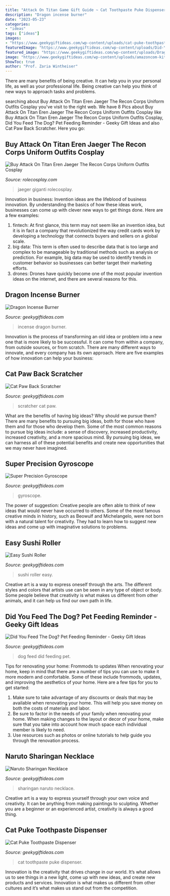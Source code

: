 ```yaml
---
title: "Attack On Titan Game Gift Guide ~ Cat Toothpaste Puke Dispenser"
description: "Dragon incense burner"
date: "2023-05-23"
categories:
- "ideas"
tags: ["ideas"]
images:
- "https://www.geekygiftideas.com/wp-content/uploads/cat-puke-toothpaste-dispenser-1.jpg"
featuredImage: "https://www.geekygiftideas.com/wp-content/uploads/Did-You-Feed-The-Dog-Pet-Feeding-Reminder.jpg"
featured_image: "https://www.geekygiftideas.com/wp-content/uploads/Dragon-Incense-Burner-1.jpg"
image: "https://www.geekygiftideas.com/wp-content/uploads/amazoncom-kitty-cat-paw-pad-telescopic-back-scratcher-health-1.jpg"
ShowToc: true
author: "Prof. Zaria Wintheiser"
---
```



There are many benefits of being creative. It can help you in your personal life, as well as your professional life. Being creative can help you think of new ways to approach tasks and problems.

	

		
searching about Buy Attack On Titan Eren Jaeger The Recon Corps Uniform Outfits Cosplay you've visit to the right web. We have 8 Pics about Buy Attack On Titan Eren Jaeger The Recon Corps Uniform Outfits Cosplay like Buy Attack On Titan Eren Jaeger The Recon Corps Uniform Outfits Cosplay, Did You Feed The Dog? Pet Feeding Reminder - Geeky Gift Ideas and also Cat Paw Back Scratcher. Here you go:
		
    
## Buy Attack On Titan Eren Jaeger The Recon Corps Uniform Outfits Cosplay

<img loading=lazy src="https://www.rolecosplay.com/media/catalog/product/cache/1/image/abdc70554f9f323dd78abc925660a2c0/2/_/2_74.jpg" onerror="this.onerror=null;this.src='https://tse1.mm.bing.net/th?id=OIP.E0jYSG-7Gal6Xj2IN07mBgAAAA&amp;pid=15.1';" alt="Buy Attack On Titan Eren Jaeger The Recon Corps Uniform Outfits Cosplay">

_Source: rolecosplay.com_

>jaeger giganti rolecosplay. 

	

Innovation in business:
Invention ideas are the lifeblood of business innovation. By understanding the basics of how these ideas work, businesses can come up with clever new ways to get things done. Here are a few examples: 
1. fintech: At first glance, this term may not seem like an invention idea, but it is in fact a company that revolutionized the way credit cards work by developing a technology that connects buyers and sellers on a global scale.
2. big data: This term is often used to describe data that is too large and complex to be manageable by traditional methods such as analysis or prediction. For example, big data may be used to identify trends in customer behavior so businesses can better target their marketing efforts. 
3. drones: Drones have quickly become one of the most popular invention ideas on the internet, and there are several reasons for this.

    
## Dragon Incense Burner

<img loading=lazy src="https://www.geekygiftideas.com/wp-content/uploads/Dragon-Incense-Burner-1.jpg" onerror="this.onerror=null;this.src='https://tse3.mm.bing.net/th?id=OIP._KLDOKUvc8WgkPjnI1pf0gHaHa&amp;pid=15.1';" alt="Dragon Incense Burner">

_Source: geekygiftideas.com_

>incense dragon burner. 

	

Innovation is the process of transforming an old idea or problem into a new one that is more likely to be successful. It can come from within a company, from outside sources, or from scratch. There are many different ways to innovate, and every company has its own approach. Here are five examples of how innovation can help your business: 

    
## Cat Paw Back Scratcher

<img loading=lazy src="https://www.geekygiftideas.com/wp-content/uploads/amazoncom-kitty-cat-paw-pad-telescopic-back-scratcher-health-1.jpg" onerror="this.onerror=null;this.src='https://tse1.mm.bing.net/th?id=OIP.28szWkxZJo1cqxesVP6nMAHaHa&amp;pid=15.1';" alt="Cat Paw Back Scratcher">

_Source: geekygiftideas.com_

>scratcher cat paw. 

	

What are the benefits of having big ideas? Why should we pursue them?
There are many benefits to pursuing big ideas, both for those who have them and for those who develop them. Some of the most common reasons to pursue big ideas include: a sense of discovery, increased productivity, increased creativity, and a more spacious mind. By pursuing big ideas, we can harness all of these potential benefits and create new opportunities that we may never have imagined.

    
## Super Precision Gyroscope

<img loading=lazy src="https://www.geekygiftideas.com/wp-content/uploads/thumbs_dir/Super-Precision-Gyroscope-1-nxg7bjev07g7hks2s1150n93j3uf3u427xj50kunwo.jpg" onerror="this.onerror=null;this.src='https://tse4.mm.bing.net/th?id=OIP.z2p3k3JKhR1k4_Y-Zy7d3AHaHa&amp;pid=15.1';" alt="Super Precision Gyroscope">

_Source: geekygiftideas.com_

>gyroscope. 

	

The power of suggestion:
Creative people are often able to think of new ideas that would never have occurred to others. Some of the most famous creative minds in history, such as Beowulf and Michelangelo, were not born with a natural talent for creativity. They had to learn how to suggest new ideas and come up with imaginative solutions to problems.

    
## Easy Sushi Roller

<img loading=lazy src="https://www.geekygiftideas.com/wp-content/uploads/Easy-Sushi-Roller.jpg" onerror="this.onerror=null;this.src='https://tse1.mm.bing.net/th?id=OIP.ES8CDdoo6ELMN0wKXwfi8wHaHa&amp;pid=15.1';" alt="Easy Sushi Roller">

_Source: geekygiftideas.com_

>sushi roller easy. 

	

Creative art is a way to express oneself through the arts. The different styles and colors that artists use can be seen in any type of object or body. Some people believe that creativity is what makes us different from other animals, and it can help us find our own path in life.

    
## Did You Feed The Dog? Pet Feeding Reminder - Geeky Gift Ideas

<img loading=lazy src="https://www.geekygiftideas.com/wp-content/uploads/Did-You-Feed-The-Dog-Pet-Feeding-Reminder.jpg" onerror="this.onerror=null;this.src='https://tse1.mm.bing.net/th?id=OIP.4Ns1tfMSDgMYNc3owlX4XAHaHa&amp;pid=15.1';" alt="Did You Feed The Dog? Pet Feeding Reminder - Geeky Gift Ideas">

_Source: geekygiftideas.com_

>dog feed did feeding pet. 

	

Tips for renovating your home: Frommods to updates
When renovating your home, keep in mind that there are a number of tips you can use to make it more modern and comfortable. Some of these include frommods, updates, and improving the aesthetics of your home. Here are a few tips for you to get started: 
1. Make sure to take advantage of any discounts or deals that may be available when renovating your home. This will help you save money on both the costs of materials and labor. 
2. Be sure to factor in the needs of your family when renovating your home. When making changes to the layout or decor of your home, make sure that you take into account how much space each individual member is likely to need. 
3. Use resources such as photos or online tutorials to help guide you through the renovation process.

    
## Naruto Sharingan Necklace

<img loading=lazy src="https://www.geekygiftideas.com/wp-content/uploads/naruto-sharingan-pendants-trinket-geek-1.jpg" onerror="this.onerror=null;this.src='https://tse3.mm.bing.net/th?id=OIP.YnoTkFBxabRgwEqQWC1M6AHaHa&amp;pid=15.1';" alt="Naruto Sharingan Necklace">

_Source: geekygiftideas.com_

>sharingan naruto necklace. 

	

Creative art is a way to express yourself through your own voice and creativity. It can be anything from making paintings to sculpting. Whether you are a beginner or an experienced artist, creativity is always a good thing.

    
## Cat Puke Toothpaste Dispenser

<img loading=lazy src="https://www.geekygiftideas.com/wp-content/uploads/cat-puke-toothpaste-dispenser-1.jpg" onerror="this.onerror=null;this.src='https://tse2.mm.bing.net/th?id=OIP.Mp3VDurI907LWGq8ro02UAHaHa&amp;pid=15.1';" alt="Cat Puke Toothpaste Dispenser">

_Source: geekygiftideas.com_

>cat toothpaste puke dispenser. 

	

Innovation is the creativity that drives change in our world. It’s what allows us to see things in a new light, come up with new ideas, and create new products and services. Innovation is what makes us different from other cultures and it’s what makes us stand out from the competition.

